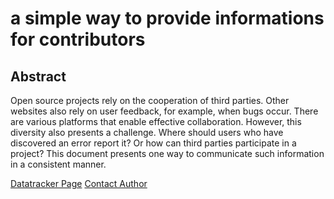 #  a simple way to provide informations for contributors 

## Abstract

   Open source projects rely on the cooperation of third parties.  Other
   websites also rely on user feedback, for example, when bugs occur.
   There are various platforms that enable effective collaboration.
   However, this diversity also presents a challenge.  Where should
   users who have discovered an error report it?  Or how can third
   parties participate in a project?  This document presents one way to
   communicate such information in a consistent manner.

[Datatracker Page](https://datatracker.ietf.org/doc/draft-valentinbinotto-contributingtxt/)
[Contact Author](mailto:valentinbinotto-id.ext@v434project.com)
